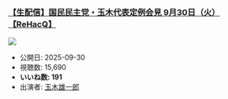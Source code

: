 ### [【生配信】国民民主党・玉木代表定例会見 9月30日（火）【ReHacQ】](https://www.youtube.com/watch?v=0J15Wy4x6eU)
[![](https://img.youtube.com/vi/0J15Wy4x6eU/sddefault.jpg)](https://www.youtube.com/watch?v=0J15Wy4x6eU)
-   公開日: 2025-09-30
-   視聴数: 15,690
-   **いいね数: 191**
-   出演者: [玉木雄一郎](/rehacq_fan/people/玉木雄一郎 "wikilink")
